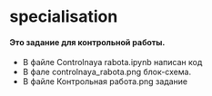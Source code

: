 # specialisation

#### Это задание для контрольной работы.

- В файле Controlnaya rabota.ipynb написан код
- В фале controlnaya_rabota.png блок-схема.
- В файле Контрольная работа.png задание

